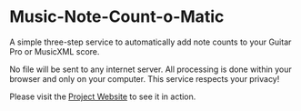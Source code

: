 # Music-Note-Count-o-Matic

A simple three-step service to automatically add note counts to your Guitar Pro or MusicXML score.

No file will be sent to any internet server. All processing is done within your browser and only on your computer. 
This service respects your privacy!

Please visit the [Project Website](https://mirkosertic.github.io/MusicNoteCounts/) to see it in action. 
